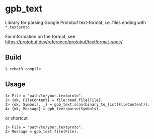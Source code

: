 gpb_text
=====

Library for parsing Google Protobuf text-format, i.e. files ending
with `*.textproto`

For information on the format, see https://protobuf.dev/reference/protobuf/textformat-spec/

Build
-----

    $ rebar3 compile

Usage
-----

    1> File = "path/to/your.textproto".
    2> {ok, FileContent} = file:read_file(File).
    3> {ok, Symbols, _} = gpb_text:scan(binary_to_list(FileContent)).
    4> {ok, Message} = gpb_text:parse(Symbols).

or shortcut

    1> File = "path/to/your.textproto".
    2> Message = gpb_text:file(File).

